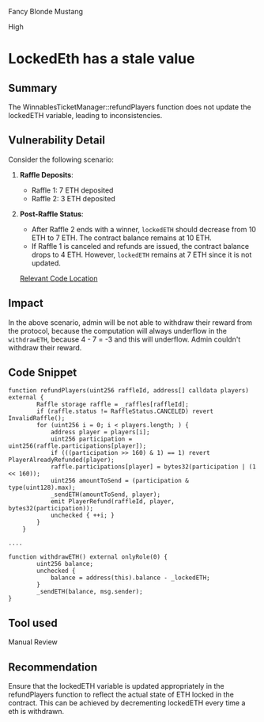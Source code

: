 Fancy Blonde Mustang

High

# LockedEth has a stale value

## Summary

The WinnablesTicketManager::refundPlayers function does not update the lockedETH variable, leading to inconsistencies.

## Vulnerability Detail

Consider the following scenario:

1. **Raffle Deposits**:
   - Raffle 1: 7 ETH deposited
   - Raffle 2: 3 ETH deposited

2. **Post-Raffle Status**:
   - After Raffle 2 ends with a winner, `lockedETH` should decrease from 10 ETH to 7 ETH. The contract balance remains at 10 ETH.
   - If Raffle 1 is canceled and refunds are issued, the contract balance drops to 4 ETH. However, `lockedETH` remains at 7 ETH since it is not updated.

   [Relevant Code Location](https://github.com/sherlock-audit/2024-08-winnables-raffles/blob/main/public-contracts/contracts/WinnablesTicketManager.sol#L215C5-L228C6)

## Impact

In the above scenario, admin will be not able to withdraw their reward from the protocol, because the computation will always underflow in the `withdrawETH`, because 4 - 7 = -3 and this will underflow. Admin couldn't withdraw their reward. 

## Code Snippet

```solidity
function refundPlayers(uint256 raffleId, address[] calldata players) external {
        Raffle storage raffle = _raffles[raffleId];
        if (raffle.status != RaffleStatus.CANCELED) revert InvalidRaffle();
        for (uint256 i = 0; i < players.length; ) {
            address player = players[i];
            uint256 participation = uint256(raffle.participations[player]);
            if (((participation >> 160) & 1) == 1) revert PlayerAlreadyRefunded(player);
            raffle.participations[player] = bytes32(participation | (1 << 160));
            uint256 amountToSend = (participation & type(uint128).max);
            _sendETH(amountToSend, player);
            emit PlayerRefund(raffleId, player, bytes32(participation));
            unchecked { ++i; }
        }
    }

....

function withdrawETH() external onlyRole(0) {
        uint256 balance;
        unchecked {
            balance = address(this).balance - _lockedETH;
        }
        _sendETH(balance, msg.sender);
}
```

## Tool used

Manual Review

## Recommendation

Ensure that the lockedETH variable is updated appropriately in the refundPlayers function to reflect the actual state of ETH locked in the contract. This can be achieved by decrementing lockedETH every time a eth is withdrawn. 